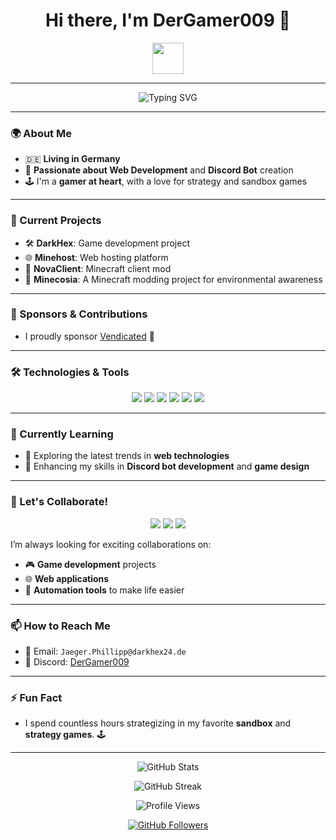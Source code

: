 <h1 align="center">Hi there, I'm DerGamer009 👋</h1>

<p align="center">
  <img src="https://media.giphy.com/media/hvRJCLFzcasrR4ia7z/giphy.gif" width="50px" height="50px"/>
</p>

---

<p align="center">
  <img src="https://readme-typing-svg.demolab.com?font=Fira+Code&weight=500&size=26&duration=4000&pause=500&color=blue&background=FFFFFF00&center=true&vCenter=true&multiline=true&repeat=true&width=600&height=50&lines=Web+Developer+%26+Discord+Bot+Creator;Gamer+%26+Game+Development+Enthusiast;Collaborating+on+Exciting+Projects!" alt="Typing SVG">
</p>

---

### 🌍 About Me
- 🇩🇪 **Living in Germany**
- 🎨 **Passionate about Web Development** and **Discord Bot** creation
- 🕹 I'm a **gamer at heart**, with a love for strategy and sandbox games

---

### 🚀 Current Projects
- 🛠 **DarkHex**: Game development project
- 🌐 **Minehost**: Web hosting platform
- 🚀 **NovaClient**: Minecraft client mod
- 🌿 **Minecosia**: A Minecraft modding project for environmental awareness

---

### 💎 Sponsors & Contributions
- I proudly sponsor [Vendicated](https://github.com/Vendicated) 🌟

---

### 🛠 Technologies & Tools
<p align="center">
  <img src="https://img.shields.io/badge/Code-JavaScript-informational?style=flat&logo=javascript&color=F7DF1E">
  <img src="https://img.shields.io/badge/Code-HTML5-informational?style=flat&logo=html5&color=E34F26">
  <img src="https://img.shields.io/badge/Code-CSS3-informational?style=flat&logo=css3&color=1572B6">
  <img src="https://img.shields.io/badge/Code-Node.js-informational?style=flat&logo=node.js&color=339933">
  <img src="https://img.shields.io/badge/Tools-Discord.js-informational?style=flat&logo=discord&color=7289DA">
  <img src="https://img.shields.io/badge/Tools-Visual_Studio_Code-informational?style=flat&logo=visual-studio-code&color=007ACC">
</p>

---

### 🧠 Currently Learning
- 🌱 Exploring the latest trends in **web technologies**
- 🤖 Enhancing my skills in **Discord bot development** and **game design**

---

### 👯 Let's Collaborate!
<p align="center">
  <img src="https://img.shields.io/badge/Game%20Development-%F0%9F%8E%AE-brightgreen">
  <img src="https://img.shields.io/badge/Web%20Applications-%F0%9F%9A%80-blue">
  <img src="https://img.shields.io/badge/Automation%20Tools-%F0%9F%A7%91%E2%80%8D%F0%9F%92%BB-orange">
</p>

I’m always looking for exciting collaborations on:
- 🎮 **Game development** projects
- 🌐 **Web applications**
- 🤖 **Automation tools** to make life easier

---

### 📫 How to Reach Me
- 📧 Email: `Jaeger.Phillipp@darkhex24.de`
- 💬 Discord: [DerGamer009]()

---

### ⚡ Fun Fact
- I spend countless hours strategizing in my favorite **sandbox** and **strategy games**. 🕹

---

<p align="center">
  <img src="https://github-readme-stats.vercel.app/api?username=DerGamer009&show_icons=true&theme=radical&count_private=true" alt="GitHub Stats" />
</p>

<p align="center">
  <img src="https://github-readme-streak-stats.herokuapp.com/?user=DerGamer009&theme=dark" alt="GitHub Streak" />
</p>

<p align="center">
  <img src="https://komarev.com/ghpvc/?username=DerGamer009&style=flat-square&color=blue" alt="Profile Views" />
</p>

<p align="center">
  <a href="https://github.com/DerGamer009">
    <img src="https://img.shields.io/github/followers/DerGamer009?label=Follow&style=social" alt="GitHub Followers" />
  </a>
</p>
